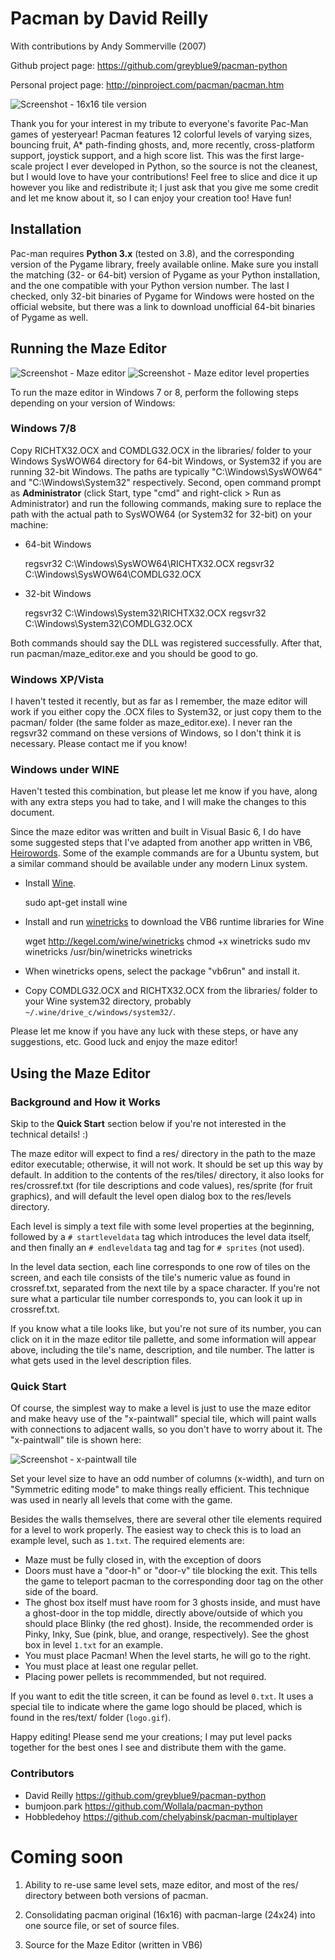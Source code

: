 Pacman by David Reilly
======================
With contributions by Andy Sommerville (2007)

Github project page:
https://github.com/greyblue9/pacman-python

Personal project page:
http://pinproject.com/pacman/pacman.htm

![Screenshot - 16x16 tile version](/screenshot-1.png)


Thank you for your interest in my tribute to everyone's favorite Pac-Man games
of yesteryear! Pacman features 12 colorful levels of varying sizes, bouncing
fruit, A* path-finding ghosts, and, more recently, cross-platform support,
joystick support, and a high score list. This was the first large-scale project
I ever developed in Python, so the source is not the cleanest, but I would love
to have your contributions! Feel free to slice and dice it up however you like
and redistribute it; I just ask that you give me some credit and let me know
about it, so I can enjoy your creation too! Have fun!


Installation
------------

Pac-man requires **Python 3.x** (tested on 3.8), and the
corresponding version of the Pygame library, freely available online. Make sure
you install the matching (32- or 64-bit) version of Pygame as your Python
installation, and the one compatible with your Python version number. The last I
checked, only 32-bit binaries of Pygame for Windows were hosted on the official
website, but there was a link to download unofficial 64-bit binaries of Pygame
as well.


Running the Maze Editor
-----------------------

![Screenshot - Maze editor](/screenshot-maze-editor-1.png)
![Screenshot - Maze editor level properties](/screenshot-maze-editor-2.png)


To run the maze editor in Windows 7 or 8, perform the following steps depending
on your version of Windows:

### Windows 7/8

Copy RICHTX32.OCX and COMDLG32.OCX in the libraries/ folder to your Windows
SysWOW64 directory for 64-bit Windows, or System32 if you are running 32-bit
Windows. The paths are typically "C:\Windows\SysWOW64" and "C:\Windows\System32"
respectively. Second, open command prompt as **Administrator** (click Start,
type "cmd" and right-click > Run as Administrator) and run the following
commands, making sure to replace the path with the actual path to SysWOW64 (or
System32 for 32-bit) on your machine:

   * 64-bit Windows
   
        regsvr32 C:\Windows\SysWOW64\RICHTX32.OCX
	    regsvr32 C:\Windows\SysWOW64\COMDLG32.OCX
	 
   * 32-bit Windows
   
		regsvr32 C:\Windows\System32\RICHTX32.OCX
		regsvr32 C:\Windows\System32\COMDLG32.OCX

Both commands should say the DLL was registered successfully. After that, run
pacman/maze_editor.exe and you should be good to go. 

### Windows XP/Vista

I haven't tested it recently, but as far as I remember, the maze editor will
work if you either copy the .OCX files to System32, or just copy them to the
pacman/ folder (the same folder as maze_editor.exe). I never ran the regsvr32
command on these versions of Windows, so I don't think it is necessary. Please
contact me if you know!

### Windows under WINE

Haven't tested this combination, but please let me know if you have, along with
any extra steps you had to take, and I will make the changes to this document.

Since the maze editor was written and built in Visual Basic 6, I do have some
suggested steps that I've adapted from another app written in VB6,
[Heirowords](http://home.comcast.net/~thot/Linux.htm). Some of the example
commands are for a Ubuntu system, but a similar command should be available
under any modern Linux system.

   - Install [Wine](http://www.winehq.org/). 
    
     	sudo apt-get install wine

   - Install and run [winetricks](http://wiki.winehq.org/winetricks)
     to download the VB6 runtime libraries for Wine
     
		wget http://kegel.com/wine/winetricks
		chmod +x winetricks
		sudo mv winetricks /usr/bin/winetricks
		winetricks

   - When winetricks opens, select the package "vb6run" and install it.

   - Copy COMDLG32.OCX and RICHTX32.OCX from the libraries/ folder to
     your Wine system32 directory, probably 
     `~/.wine/drive_c/windows/system32/`.

Please let me know if you have any luck with these steps, or have any
suggestions, etc. Good luck and enjoy the maze editor!


Using the Maze Editor
---------------------

### Background and How it Works ###

Skip to the **Quick Start** section below if you're not interested in the
technical details! :)

The maze editor will expect to find a res/ directory in the path to the maze
editor executable; otherwise, it will not work. It should be set up this way
by default. In addition to the contents of the res/tiles/ directory, it also
looks for res/crossref.txt (for tile descriptions and code values), res/sprite
(for fruit graphics), and will default the level open dialog box to the
res/levels directory.

Each level is simply a text file with some level properties at the beginning,
followed by a `# startleveldata` tag which introduces the level data itself,
and then finally an `# endleveldata` tag and tag for `# sprites` (not used).

In the level data section, each line corresponds to one row of tiles on the
screen, and each tile consists of the tile's numeric value as found in
crossref.txt, separated from the next tile by a space character. If you're not
sure what a particular tile number corresponds to, you can look it up in
crossref.txt.

If you know what a tile looks like, but you're not sure of its number, you can
click on it in the maze editor tile pallette, and some information will appear
above, including the tile's name, description, and tile number. The latter is
what gets used in the level description files.

### Quick Start ###

Of course, the simplest way to make a level is just to use the maze editor and
make heavy use of the "x-paintwall" special tile, which will paint walls with
connections to adjacent walls, so you don't have to worry about it. The
"x-paintwall" tile is shown here:

![Screenshot - x-paintwall tile](/screenshot-maze-editor-x-paintwall.png)

Set your level size to have an odd number of columns (x-width), and turn on
"Symmetric editing mode" to make things really efficient. This technique was
used in nearly all levels that come with the game.

Besides the walls themselves, there are several other tile elements required for
a level to work properly. The easiest way to check this is to load an example
level, such as `1.txt`. The required elements are:

   - Maze must be fully closed in, with the exception of doors 
   - Doors must have a "door-h" or "door-v" tile blocking the exit. This tells
     the game to teleport pacman to the corresponding door tag on the other
     side of the board.
   - The ghost box itself must have room for 3 ghosts
	 inside, and must have a ghost-door in the top middle, directly
	 above/outside of which you should place Blinky (the red ghost).
	 Inside, the recommended order is Pinky, Inky, Sue (pink, blue, and
	 orange, respectively). See the ghost box in level `1.txt` for an example.
   - You must place Pacman! When the level starts, he will go to the right.
   - You must place at least one regular pellet.
   - Placing power pellets is recommmended, but not required.

If you want to edit the title screen, it can be found as level `0.txt`. It uses
a special tile to indicate where the game logo should be placed, which is found
in the res/text/ folder (`logo.gif`).

Happy editing! Please send me your creations; I may put level packs together for
the best ones I see and distribute them with the game.

### Contributors ###
* David Reilly https://github.com/greyblue9/pacman-python
* bumjoon.park https://github.com/Wollala/pacman-python
* Hobbledehoy https://github.com/chelyabinsk/pacman-multiplayer

Coming soon
===========

1. Ability to re-use same level sets, maze editor, and most of the res/ directory
between both versions of pacman.

2. Consolidating pacman original (16x16) with pacman-large (24x24) into one
source file, or set of source files.

3. Source for the Maze Editor (written in VB6)


